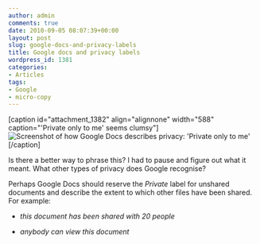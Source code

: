 ```yaml
---
author: admin
comments: true
date: 2010-09-05 08:07:39+00:00
layout: post
slug: google-docs-and-privacy-labels
title: Google docs and privacy labels
wordpress_id: 1381
categories:
- Articles
tags:
- Google
- micro-copy
---
```


[caption id="attachment_1382" align="alignnone" width="588" caption="'Private only to me' seems clumsy"]![Screenshot of how Google Docs describes privacy: 'Private only to me'](http://leonpaternoster.com/wp-content/uploads/2010/09/google-private.jpg)[/caption]

<!-- more -->

Is there a better way to phrase this? I had to pause and figure out what it meant. What other types of privacy does Google recognise?

Perhaps Google Docs should reserve the _Private_ label for unshared documents and describe the extent to which other files have been shared. For example:



	
  * _this document has been shared with 20 people_

	
  * _anybody can view this document_


